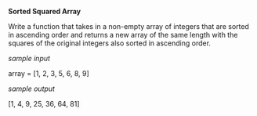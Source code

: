 **Sorted Squared Array**

  Write a function that takes in a non-empty array of integers that are sorted
  in ascending order and returns a new array of the same length with the squares
  of the original integers also sorted in ascending order.

_sample input_

array =  [1, 2, 3, 5, 6, 8, 9]


_sample output_

[1, 4, 9, 25, 36, 64, 81]

